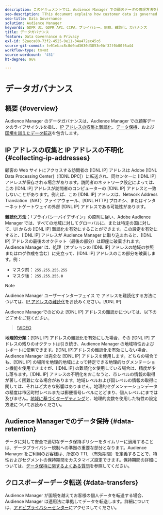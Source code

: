 ```yaml
---
description: このドキュメントでは、Audience Manager での顧客データの管理方法を説明します。
seo-description: TThis document explains how customer data is governed in Audience Manager.
seo-title: Data Governance
solution: Audience Manager
keywords: GDPR UI、GDPR API、CCPA、プライバシー、同意、難読化、ガバナンス
title: データガバナンス
feature: Data Governance & Privacy
exl-id: 52aeca00-73f2-4525-9e11-34a472ec45c6
source-git-commit: fe01ebac8c0d0ad3630d3853e0bf32f0b00f6a44
workflow-type: tm+mt
source-wordcount: '451'
ht-degree: 96%

---
```


# データガバナンス

## 概要 {#overview}

Audience Manager のデータガバナンスは、Audience Manager での顧客データのライフサイクルを指し、[IP アドレスの収集と難読化](data-governance.md#collecting-ip-addresses)、[データ保持](data-governance.md#data-retention)、および[国境を越えたデータ転送](data-governance.md#data-transfers)を包含します。

## IP アドレスの収集と IP アドレスの不明化 {#collecting-ip-addresses}

顧客の Web サイトにアクセスする訪問者の [!DNL IP] アドレスは Adobe [!DNL Data Processing Center]（[!DNL DPC]）に転送され、同センターに [!DNL IP] アドレスが保存される場合があります。訪問者のネットワーク設定によっては、この [!DNL IP] アドレスが訪問者のコンピューターの [!DNL IP] アドレスと一致しないことがあります。例えば、この [!DNL IP] アドレスは、Network Address Translation（NAT）ファイアウォール、[!DNL HTTP] プロキシ、またはインターネットゲートウェイの外部 [!DNL IP] アドレスである可能性があります。

**難読化方法：**「プライバシーバイデザイン」の原則に従い、Adobe Audience Manager では、すべての地域に対してグローバルに、または特定の国に対して、UI からの [!DNL IP] 難読化を有効にすることができます。この設定を有効にすると、[!DNL IP] アドレスが Audience Manager に取り込まれると、[!DNL IP] アドレスの最後のオクテット（最後の部分）は即座に破棄されます。Audience Manager は、処理（オプションの [!DNL IP] アドレスの地域の参照またはログ作成を含む）に先立って、[!DNL IP] アドレスのこの部分を破棄します。例：

* マスク前： `255.255.255.255`
* マスク後： `255.255.255.0`

>[!NOTE]
>
>Audience Manager ユーザーインターフェイス で アドレスを難読化する方法については、[IP アドレスの難読化](../../features/administration/ip-obfuscation.md)をお読みください。[!DNL IP]

Audience Managerでのどのよ [!DNL IP] アドレスの難読かについては、以下のビデオをご覧ください。

>[!VIDEO](https://video.tv.adobe.com/v/35075?captions=jpn)

**地理的分類：**&#x200B;[!DNL IP] アドレスの難読化を有効にした場合、その [!DNL IP] アドレスの残りのオクテットは引き続き、Audience Manager の地域特性およびレポートに使用できます。[!DNL IP]アドレスの難読化を有効にしない場合、Audience Manager は完全な [!DNL IP] アドレスを使用します。どちらの場合でも、[!DNL IP] の場所を地理的地域によって特定できる地理的セグメンテーション機能を使用できますが、[!DNL IP] の難読化を使用している場合は、精度が少し落ちます。[!DNL IP] アドレスの不明化をおこなうと、市レベルの情報の取得が著しく困難になる場合があります。地域レベルおよび国レベルの情報の取得に関しては、それほど大きな影響はありません。地理的セグメンテーションデータの精度は市区町村レベルまたは郵便番号レベルにとどまり、個人レベルにまでは及びません。[地域に基づくターゲティング](../../features/traits/trait-geotarget-keys.md)と、地理的変数を使用した特性の設定方法についてお読みください。

## Audience Managerでのデータ保持 {#data-retention}

データに対して安全で適切なデータ保持ポリシーをタイムリーに適用することは、データプライバシー規制への準拠の重要な部分となります。Audience Manager をご利用のお客様は、所定の TTL （有効期間）を定義することで、特性およびセグメントの保持期間をカスタマイズ設定できます。保持期間の詳細については、[データ保持に関するよくある質問](../../faq/faq-privacy.md)を参照してください。

## クロスボーダーデータ転送 {#data-transfers}

Audience Manager が国境を越えてお客様の個人データを転送する場合、Audience Manager は適用法に準拠してデータを転送します。詳細については、[アドビプライバシーセンター](https://www.adobe.com/jp/privacy/eudatatransfers.html)にアクセスしてください。

